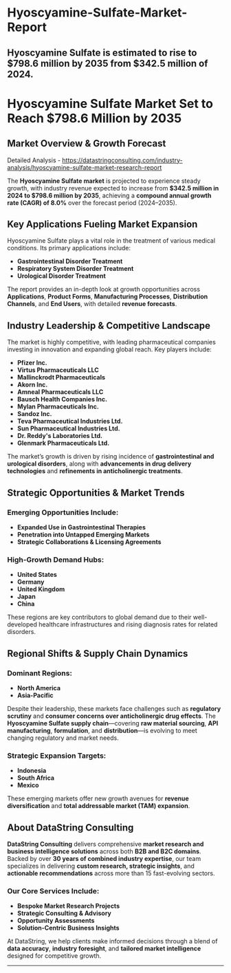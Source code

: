 # Hyoscyamine-Sulfate-Market-Report
 Hyoscyamine Sulfate is estimated to rise to $798.6 million by 2035 from $342.5 million of 2024.
---

# **Hyoscyamine Sulfate Market Set to Reach \$798.6 Million by 2035**

## **Market Overview & Growth Forecast**

Detailed Analysis - https://datastringconsulting.com/industry-analysis/hyoscyamine-sulfate-market-research-report

The **Hyoscyamine Sulfate market** is projected to experience steady growth, with industry revenue expected to increase from **\$342.5 million in 2024 to \$798.6 million by 2035**, achieving a **compound annual growth rate (CAGR) of 8.0%** over the forecast period (2024–2035).

## **Key Applications Fueling Market Expansion**

Hyoscyamine Sulfate plays a vital role in the treatment of various medical conditions. Its primary applications include:

* **Gastrointestinal Disorder Treatment**
* **Respiratory System Disorder Treatment**
* **Urological Disorder Treatment**

The report provides an in-depth look at growth opportunities across **Applications**, **Product Forms**, **Manufacturing Processes**, **Distribution Channels**, and **End Users**, with detailed **revenue forecasts**.

## **Industry Leadership & Competitive Landscape**

The market is highly competitive, with leading pharmaceutical companies investing in innovation and expanding global reach. Key players include:

* **Pfizer Inc.**
* **Virtus Pharmaceuticals LLC**
* **Mallinckrodt Pharmaceuticals**
* **Akorn Inc.**
* **Amneal Pharmaceuticals LLC**
* **Bausch Health Companies Inc.**
* **Mylan Pharmaceuticals Inc.**
* **Sandoz Inc.**
* **Teva Pharmaceutical Industries Ltd.**
* **Sun Pharmaceutical Industries Ltd.**
* **Dr. Reddy's Laboratories Ltd.**
* **Glenmark Pharmaceuticals Ltd.**

The market’s growth is driven by rising incidence of **gastrointestinal and urological disorders**, along with **advancements in drug delivery technologies** and **refinements in anticholinergic treatments**.

## **Strategic Opportunities & Market Trends**

### **Emerging Opportunities Include:**

* **Expanded Use in Gastrointestinal Therapies**
* **Penetration into Untapped Emerging Markets**
* **Strategic Collaborations & Licensing Agreements**

### **High-Growth Demand Hubs:**

* **United States**
* **Germany**
* **United Kingdom**
* **Japan**
* **China**

These regions are key contributors to global demand due to their well-developed healthcare infrastructures and rising diagnosis rates for related disorders.

## **Regional Shifts & Supply Chain Dynamics**

### **Dominant Regions:**

* **North America**
* **Asia-Pacific**

Despite their leadership, these markets face challenges such as **regulatory scrutiny** and **consumer concerns over anticholinergic drug effects**. The **Hyoscyamine Sulfate supply chain**—covering **raw material sourcing**, **API manufacturing**, **formulation**, and **distribution**—is evolving to meet changing regulatory and market needs.

### **Strategic Expansion Targets:**

* **Indonesia**
* **South Africa**
* **Mexico**

These emerging markets offer new growth avenues for **revenue diversification** and **total addressable market (TAM) expansion**.

## **About DataString Consulting**

**DataString Consulting** delivers comprehensive **market research and business intelligence solutions** across both **B2B and B2C domains**. Backed by over **30 years of combined industry expertise**, our team specializes in delivering **custom research, strategic insights**, and **actionable recommendations** across more than 15 fast-evolving sectors.

### **Our Core Services Include:**

* **Bespoke Market Research Projects**
* **Strategic Consulting & Advisory**
* **Opportunity Assessments**
* **Solution-Centric Business Insights**

At DataString, we help clients make informed decisions through a blend of **data accuracy**, **industry foresight**, and **tailored market intelligence** designed for competitive growth.

---

